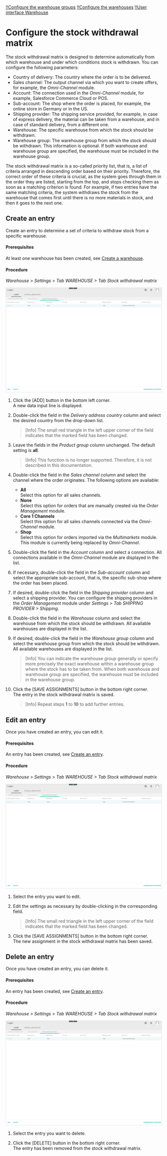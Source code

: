 [!!Configure the warehouse groups](./01_ConfigureWarehouseGroups.md)
[!!Configure the warehouses](./02_ConfigureWarehouses.md)
[!!User interface Warehouse](../UserInterface/03a_Warehouse.md)


# Configure the stock withdrawal matrix

The stock withdrawal matrix is designed to determine automatically from which warehouse and under which conditions stock is withdrawn. You can configure the following parameters: 

- Country of delivery: The country where the order is to be delivered.  
- Sales channel: The output channel via which you want to create offers, for example, the *Omni-Channel* module.  
- Account: The connection used in the *Omni-Channel* module, for example, Salesforce Commerce Cloud or POS.  
- Sub-account: The shop where the order is placed, for example, the online store in Germany or in the US.  
- Shipping provider: The shipping service provided, for example, in case of express delivery, the material can be taken from a warehouse, and in case of standard delivery, from a different one.  
- Warehouse: The specific warehouse from which the stock should be withdrawn.  
- Warehouse group: The warehouse group from which the stock should be withdrawn. This information is optional. If both warehouse and warehouse group are specified, the warehouse must be included in the warehouse group.

The stock withdrawal matrix is a so-called priority list, that is, a list of criteria arranged in descending order based on their priority. Therefore, the correct order of these criteria is crucial, as the system goes through them in the order they are listed, starting from the top, and stops checking them as soon as a matching criterion is found. For example, if two entries have the same matching criteria, the system withdraws the stock from the warehouse that comes first until there is no more materials in stock, and then it goes to the next one.   



## Create an entry

Create an entry to determine a set of criteria to withdraw stock from a specific warehouse.

#### Prerequisites  

At least one warehouse has been created, see [Create a warehouse](./02_ConfigureWarehouses.md#create-a-warehouse).

#### Procedure

*Warehouse > Settings > Tab WAREHOUSE > Tab Stock withdrawal matrix*

![Stock withdrawal matrix](../../Assets/Screenshots/RetailSuiteWarehousing/Settings/Warehouse/StockWithdrawalMatrix/StockWithdrawalMatrix.png "[Stock withdrawal matrix]")

1. Click the [ADD] button in the bottom left corner.   
    A new data input line is displayed.

2. Double-click the field in the *Delivery address country* column and select the desired country from the drop-down list.  

    > [Info] The small red triangle in the left upper corner of the field indicates that the marked field has been changed.  
    
3. Leave the fields in the *Product group* column unchanged. The default setting is **all**. 

    > [Info] This function is no longer supported. Therefore, it is not described in this documentation.

4. Double-click the field in the *Sales channel* column and select the channel where the order originates. The following options are available: 

    - **All**  
        Select this option for all sales channels.
    - **None**  
        Select this option for orders that are manually created via the *Order Management* module.
    - **Core 1 Channels**  
        Select this option for all sales channels connected via the *Omni-Channel* module. 
    - **Shop**   
        Select this option for orders imported via the *Multimarkets* module. This module is currently being replaced by *Omni-Channel*.  

5. Double-click the field in the *Account* column and select a connection. All connections available in the *Omni-Channel* module are displayed in the list.

6. If necessary, double-click the field in the *Sub-account* column and select the appropriate sub-account, that is, the specific sub-shop where the order has been placed.

7. If desired, double-click the field in the *Shipping provider* column and select a shipping provider. You can configure the shipping providers in the *Order Management* module under *Settings > Tab SHIPPING PROVIDER > Shipping*.

8. Double-click the field in the *Warehouse* column and select the warehouse from which the stock should be withdrawn. All available warehouses are displayed in the list.

9. If desired, double-click the field in the *Warehouse group* column and select the warehouse group from which the stock should be withdrawn. All available warehouses are displayed in the list. 

    > [Info] You can indicate the warehouse group generally or specify more precisely the exact warehouse within a warehouse group where the stock has to be taken from. When both warehouse and warehouse group are specified, the warehouse must be included in the warehouse group.

10. Click the [SAVE ASSIGNMENTS] button in the bottom right corner.   
    The entry in the stock withdrawal matrix is saved.

    > [Info] Repeat steps **1** to **10** to add further entries.



## Edit an entry

Once you have created an entry, you can edit it.

#### Prerequisites  

An entry has been created, see [Create an entry](#create-an-entry). 

#### Procedure

*Warehouse > Settings > Tab WAREHOUSE > Tab Stock withdrawal matrix*

![Stock withdrawal matrix](../../Assets/Screenshots/RetailSuiteWarehousing/Settings/Warehouse/StockWithdrawalMatrix/StockWithdrawalMatrix.png "[Stock withdrawal matrix]")

1. Select the entry you want to edit.

2. Edit the settings as necessary by double-clicking in the corresponding field.  
    
    > [Info] The small red triangle in the left upper corner of the field indicates that the marked field has been changed.
    
3. Click the [SAVE ASSIGNMENTS] button in the bottom right corner.   
    The new assignment in the stock withdrawal matrix has been saved.



## Delete an entry

Once you have created an entry, you can delete it.

#### Prerequisites  

An entry has been created, see [Create an entry](#create-an-entry). 

#### Procedure

*Warehouse > Settings > Tab WAREHOUSE > Tab Stock withdrawal matrix*

![Stock withdrawal matrix](../../Assets/Screenshots/RetailSuiteWarehousing/Settings/Warehouse/StockWithdrawalMatrix/StockWithdrawalMatrix.png "[Stock withdrawal matrix]")

1. Select the entry you want to delete.

2. Click the [DELETE] button in the bottom right corner.   
    The entry has been removed from the stock withdrawal matrix.




